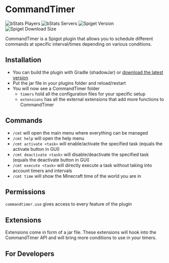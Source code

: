 # CommandTimer

![bStats Players](https://img.shields.io/bstats/players/9657?style=for-the-badge&color=green)
![bStats Servers](https://img.shields.io/bstats/servers/9657?style=for-the-badge)
![Spiget Version](https://img.shields.io/spiget/version/24141?label=published%20version&style=for-the-badge)
![Spiget Download Size](https://img.shields.io/spiget/download-size/24141?style=for-the-badge)

CommandTimer is a Spigot plugin that allows you to schedule different commands at specific interval/times depending on
various conditions.

## Installation

- You can build the plugin with Gradle (shadowJar) or [download the latest version](https://www.spigotmc.org/resources/command-timer.24141/)
- Put the jar file in your plugins folder and reload/restart
- You will now see a CommandTimer folder
    - `timers` hold all the configuration files for your specific setup
    - `extensions` has all the external extensions that add more functions to CommandTimer
  

## Commands

- `/cmt` will open the main menu where everything can be managed
- `/cmt help` will open the help menu
- `/cmt activate <task>` will enable/activate the specified task (equals the activate button in GUI)
- `/cmt deactivate <task>` will disable/deactivate the specified task (equals the deactivate button in GUI)
- `/cmt execute <task>` will directly execute a task without taking into account timers and intervals
- `/cmt time` will show the Minecraft time of the world you are in

## Permissions

`commandtimer.use` gives access to every feature of the plugin

## Extensions

Extensions come in form of a jar file. These extensions will hook into the CommandTimer API and will bring more
conditions to use in your timers.

## For Developers

